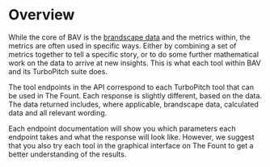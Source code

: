 # Overview

While the core of BAV is the [brandscape data](/core-resources/brandscape-data.md) and the metrics within, the metrics are
often used in specific ways. Either by combining a set of metrics together to tell a specific story, or to do some
further mathematical work on the data to arrive at new insights. This is what each tool within BAV and its TurboPitch
suite does.

The tool endpoints in the API correspond to each TurboPitch tool that can be used in The Fount. Each response is
slightly different, based on the data. The data returned includes, where applicable, brandscape data, calculated data
and all relevant wording.

Each endpoint documentation will show you which parameters each endpoint takes and what the response will look like.
However, we suggest that you also try each tool in the graphical interface on The Fount to get a better understanding of
the results.